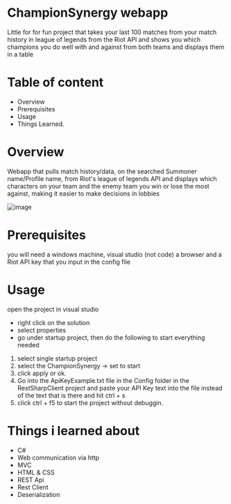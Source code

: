 # ChampionSynergy webapp
Little for for fun project that takes your last 100 matches from your match history in league of legends from the Riot API and shows you which champions you do well with and against from both teams and displays them in a table

# Table of content
- Overview
- Prerequisites 
- Usage
- Things Learned. 

# Overview
Webapp that pulls match history/data, on the searched Summoner name/Profile name, from Riot's league of legends API and displays which characters on your team and the enemy team you win or lose the most against, making it easier to make decisions in lobbies 

![image](https://github.com/IanStroemkjaerJensen/ChampionSynergyApp/assets/82367076/748cc681-61b1-4e9d-a3bc-6ab155553be9)


# Prerequisites 
you will need a windows machine, visual studio (not code) a browser and a Riot API key that you input in the config file

# Usage
open the project in visual studio
- right click on the solution 
- select properties
- go under startup project, then do the following to start everything needed
1) select single startup project 
2) select the ChampionSynergy -> set to start
3) click apply or ok. 
4) Go into the ApiKeyExample.txt file in the Config folder in the RestSharpClient project and paste your API Key text into the file instead of the text that is there and hit ctrl + s 
4) click ctrl + f5 to start the project without debuggin. 

# Things i learned about
- C#
- Web communication via http
- MVC
- HTML & CSS
- REST Api
- Rest Client
- Deserialization
